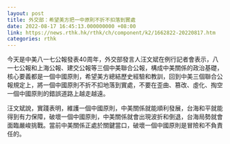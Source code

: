 ```yaml
---
layout: post
title: 外交部：希望美方把一中原則不折不扣落到實處
date: 2022-08-17 16:45:13.000000000 +08:00
link: https://news.rthk.hk/rthk/ch/component/k2/1662822-20220817.htm
categories: rthk
---
```


今天是中美八一七公報發表40周年，外交部發言人汪文斌在例行記者會表示，八一七公報和上海公報、建交公報等三個中美聯合公報，構成中美關係的政治基礎，核心要義都是一個中國原則，希望美方總結歷史經驗和教訓，回到中美三個聯合公報規定上，將一個中國原則不折不扣地落到實處，不要在歪曲、篡改、虛化、掏空一個中國原則的錯誤道路上越走越遠。

汪文斌說，實踐表明，維護一個中國原則，中美關係就能順利發展，台海和平就能得到有力保障，破壞一個中國原則，中美關係就會出現波折和倒退，台海局勢就會面臨嚴峻挑戰。當前中美關係正處於關鍵當口，破壞一個中國原則是冒險和不負責任的。
